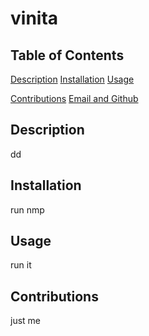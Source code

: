 # vinita

  

  ## Table of Contents

  [Description](#description)
  [Installation](#installation)
  [Usage](#usage)
  
  [Contributions](#contributions)
  [Email and Github](#email)

  ## Description
  dd

  ## Installation
  run nmp

  ## Usage
  run it

  

  ## Contributions
  just me

